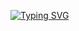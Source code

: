 [![Typing SVG](https://readme-typing-svg.demolab.com?font=Orbitron&weight=900&size=27&duration=1000&pause=1000&color=FFFFFF&repeat=false&width=435&lines=Welcome+to+my+profile+page)]()
